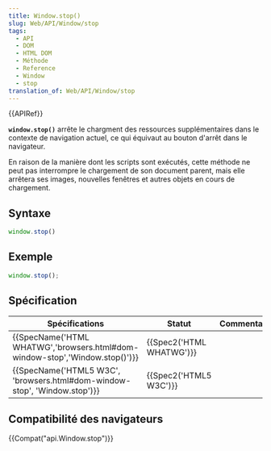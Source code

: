 ```yaml
---
title: Window.stop()
slug: Web/API/Window/stop
tags:
  - API
  - DOM
  - HTML DOM
  - Méthode
  - Reference
  - Window
  - stop
translation_of: Web/API/Window/stop
---
```

{{APIRef}}

**`window.stop()`** arrête le chargment des ressources supplémentaires dans le contexte de navigation actuel, ce qui équivaut au bouton d'arrêt dans le navigateur.

En raison de la manière dont les scripts sont exécutés, cette méthode ne peut pas interrompre le chargement de son document parent, mais elle arrêtera ses images, nouvelles fenêtres et autres objets en cours de chargement.

## Syntaxe

```js
window.stop()
```

## Exemple

```js
window.stop();
```

## Spécification

| Spécifications                                                                                       | Statut                           | Commentaires |
| ---------------------------------------------------------------------------------------------------- | -------------------------------- | ------------ |
| {{SpecName('HTML WHATWG','browsers.html#dom-window-stop','Window.stop()')}} | {{Spec2('HTML WHATWG')}} |              |
| {{SpecName('HTML5 W3C', 'browsers.html#dom-window-stop', 'Window.stop')}}     | {{Spec2('HTML5 W3C')}}     |              |

## Compatibilité des navigateurs

{{Compat("api.Window.stop")}}
